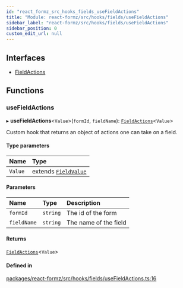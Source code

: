 ```yaml
---
id: "react_formz_src_hooks_fields_useFieldActions"
title: "Module: react-formz/src/hooks/fields/useFieldActions"
sidebar_label: "react-formz/src/hooks/fields/useFieldActions"
sidebar_position: 0
custom_edit_url: null
---
```


## Interfaces

- [FieldActions](../interfaces/react_formz_src_hooks_fields_useFieldActions.FieldActions.md)

## Functions

### useFieldActions

▸ **useFieldActions**<`Value`\>(`formId`, `fieldName`): [`FieldActions`](../interfaces/react_formz_src_hooks_fields_useFieldActions.FieldActions.md)<`Value`\>

Custom hook that returns an object of actions one can take on a field.

#### Type parameters

| Name | Type |
| :------ | :------ |
| `Value` | extends [`FieldValue`](react_formz_src_types_field.md#fieldvalue) |

#### Parameters

| Name | Type | Description |
| :------ | :------ | :------ |
| `formId` | `string` | The id of the form |
| `fieldName` | `string` | The name of the field |

#### Returns

[`FieldActions`](../interfaces/react_formz_src_hooks_fields_useFieldActions.FieldActions.md)<`Value`\>

#### Defined in

[packages/react-formz/src/hooks/fields/useFieldActions.ts:16](https://github.com/ZerryStack/react-formz/blob/main/packages/react-formz/src/hooks/fields/useFieldActions.ts#L16)

